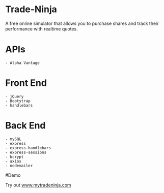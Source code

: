 # Trade-Ninja

A free online simulator that allows you to purchase shares and track their performance with realtime quotes.


# APIs
    - Alpha Vantage

# Front End
    - jQuery
    - Bootstrap
    - handlebars

# Back End
    - mySQL
    - express
    - express-handlebars
    - express-sessions
    - bcrypt
    - axios
    - nodemailer


#Demo

Try out www.mytradeninja.com